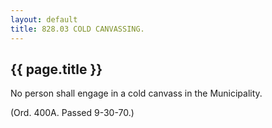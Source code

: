 ```yaml
---
layout: default 
title: 828.03 COLD CANVASSING.
---
```


{{ page.title }}
----------------

No person shall engage in a cold canvass in the Municipality.

(Ord. 400A. Passed 9-30-70.)
